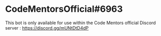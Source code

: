 # CodeMentorsOfficial#6963

This bot is only available for use within the Code Mentors official Discord server : https://discord.gg/mUNtDtD4dP
